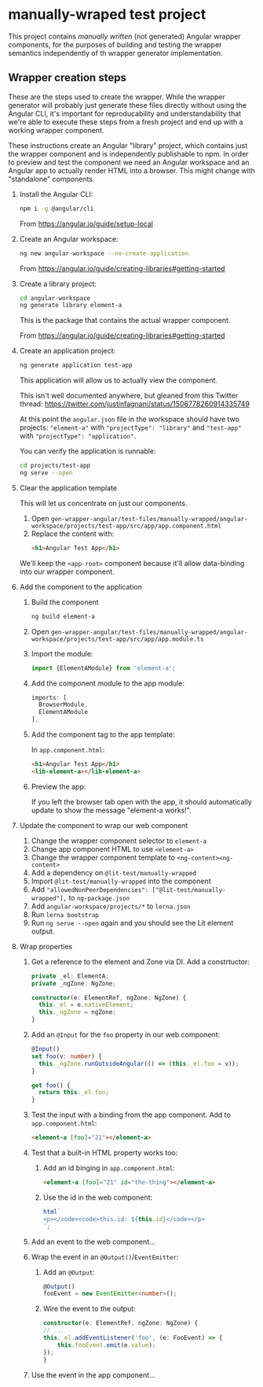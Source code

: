 # manually-wraped test project

This project contains _manually written_ (not generated) Angular wrapper components, for the purposes of building and testing the wrapper semantics independently of th wrapper generator implementation.

## Wrapper creation steps

These are the steps used to create the wrapper. While the wrapper generator will probably just generate these files directly without using the Angular CLI, it's important for reproducability and understandability that we're able to execute these steps from a fresh project and end up with a working wrapper component.

These instructions create an Angular "library" project, which contains just the wrapper component and is independently publishable to npm. In order to preview and test the component we need an Angular workspace and an Angular app to actually render HTML into a browser. This might change with "standalone" components.

1. Install the Angular CLI:

   ```sh
   npm i -g @angular/cli
   ```

   From https://angular.io/guide/setup-local

1. Create an Angular workspace:

   ```sh
   ng new angular-workspace --no-create-application
   ```

   From https://angular.io/guide/creating-libraries#getting-started

1. Create a library project:

   ```sh
   cd angular-workspace
   ng generate library element-a
   ```

   This is the package that contains the actual wrapper component.

   From https://angular.io/guide/creating-libraries#getting-started

1. Create an application project:

   ```sh
   ng generate application test-app
   ```

   This application will allow us to actually view the component.

   This isn't well documented anywhere, but gleaned from this Twitter thread: https://twitter.com/justinfagnani/status/1506778260914335749

   At this point the `angular.json` file in the workspace should have two projects: `"element-a"` with `"projectType": "library"` and `"test-app"` with `"projectType": "application"`.

   You can verify the application is runnable:

   ```sh
   cd projects/test-app
   ng serve --open
   ```

1. Clear the application template

   This will let us concentrate on just our components.

   1. Open `gen-wrapper-angular/test-files/manually-wrapped/angular-workspace/projects/test-app/src/app/app.component.html`
   1. Replace the content with:
      ```html
      <h1>Angular Test App</h1>
      ```

   We'll keep the `<app-root>` component because it'll allow data-binding into our wrapper component.

1. Add the component to the application

   1. Build the component
      ```sh
      ng build element-a
      ```
   1. Open `gen-wrapper-angular/test-files/manually-wrapped/angular-workspace/projects/test-app/src/app/app.module.ts`

   1. Import the module:

      ```ts
      import {ElementAModule} from 'element-a';
      ```

   1. Add the component module to the app module:

      ```ts
      imports: [
        BrowserModule,
        ElementAModule
      ],
      ```

   1. Add the component tag to the app template:

      In `app.component.html`:

      ```html
      <h1>Angular Test App</h1>
      <lib-element-a></lib-element-a>
      ```

   1. Preview the app:

      If you left the browser tab open with the app, it should automatically update to show the message "element-a works!".

1. Update the component to wrap our web component

   1. Change the wrapper component selector to `element-a`
   1. Change app component HTML to use `<element-a>`
   1. Change the wrapper component template to `<ng-content><ng-content>`
   1. Add a dependency on `@lit-test/manually-wrapped`
   1. Import `@lit-test/manually-wrapped` into the component
   1. Add `"allowedNonPeerDependencies": ["@lit-test/manually-wrapped"],` to `ng-package.json`
   1. Add `angular-workspace/projects/*` to `lerna.json`
   1. Run `lerna bootstrap`
   1. Run `ng serve --open` again and you should see the Lit element output.

1. Wrap properties

   1. Get a reference to the element and Zone via DI. Add a constrtuctor:

      ```ts
      private _el: ElementA;
      private _ngZone: NgZone;

      constructor(e: ElementRef, ngZone: NgZone) {
        this._el = e.nativeElement;
        this._ngZone = ngZone;
      }
      ```

   1. Add an `@Input` for the `foo` property in our web component:

      ```ts
      @Input()
      set foo(v: number) {
        this._ngZone.runOutsideAngular(() => (this._el.foo = v));
      }

      get foo() {
        return this._el.foo;
      }
      ```

   1. Test the input with a binding from the app component. Add to `app.component.html`:
      ```html
      <element-a [foo]="21"></element-a>
      ```
   1. Test that a built-in HTML property works too:
      1. Add an id binging in `app.component.html`:
         ```html
         <element-a [foo]="21" id="the-thing"></element-a>
         ```
      1. Use the id in the web component:
         ```ts
         html`
         <p></code><code>this.id: ${this.id}</code></p>
         `;
         ```
   1. Add an event to the web component...
   1. Wrap the event in an `@Output()`/`EventEmitter`:
      1. Add an `@Output`:
         ```ts
         @Output()
         fooEvent = new EventEmitter<number>();
         ```
      1. Wire the event to the output:
         ```ts
         constructor(e: ElementRef, ngZone: NgZone) {
         // ...
         this._el.addEventListener('foo', (e: FooEvent) => {
             this.fooEvent.emit(e.value);
         });
         }
         ```
   1. Use the event in the app component...
